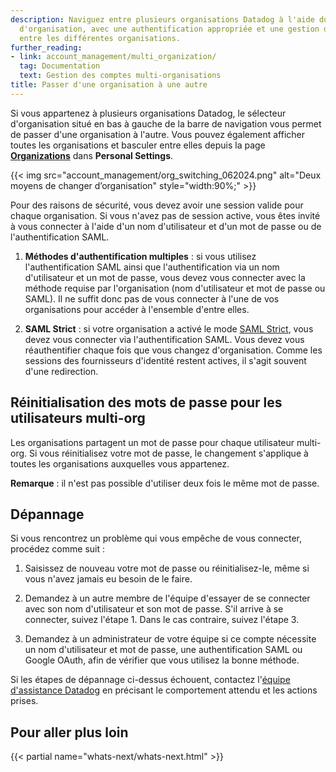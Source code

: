 ```yaml
---
description: Naviguez entre plusieurs organisations Datadog à l'aide du sélecteur
  d'organisation, avec une authentification appropriée et une gestion des sessions
  entre les différentes organisations.
further_reading:
- link: account_management/multi_organization/
  tag: Documentation
  text: Gestion des comptes multi-organisations
title: Passer d'une organisation à une autre
---
```


Si vous appartenez à plusieurs organisations Datadog, le sélecteur d'organisation situé en bas à gauche de la barre de navigation vous permet de passer d'une organisation à l'autre. Vous pouvez également afficher toutes les organisations et basculer entre elles depuis la page [**Organizations**][1] dans **Personal Settings**.

{{< img src="account_management/org_switching_062024.png" alt="Deux moyens de changer dʼorganisation" style="width:90%;" >}}

Pour des raisons de sécurité, vous devez avoir une session valide pour chaque organisation. Si vous n'avez pas de session active, vous êtes invité à vous connecter à l'aide d'un nom d'utilisateur et d'un mot de passe ou de l'authentification SAML.

1. **Méthodes d'authentification multiples** : si vous utilisez l'authentification SAML ainsi que l'authentification via un nom d'utilisateur et un mot de passe, vous devez vous connecter avec la méthode requise par l'organisation (nom d'utilisateur et mot de passe ou SAML). Il ne suffit donc pas de vous connecter à l'une de vos organisations pour accéder à l'ensemble d'entre elles.

2. **SAML Strict** : si votre organisation a activé le mode [SAML Strict][2], vous devez vous connecter via l'authentification SAML. Vous devez vous réauthentifier chaque fois que vous changez d'organisation. Comme les sessions des fournisseurs d'identité restent actives, il s'agit souvent d'une redirection.

## Réinitialisation des mots de passe pour les utilisateurs multi-org

Les organisations partagent un mot de passe pour chaque utilisateur multi-org. Si vous réinitialisez votre mot de passe, le changement s'applique à toutes les organisations auxquelles vous appartenez.

**Remarque** : il n'est pas possible d'utiliser deux fois le même mot de passe.

## Dépannage

Si vous rencontrez un problème qui vous empêche de vous connecter, procédez comme suit :

1. Saisissez de nouveau votre mot de passe ou réinitialisez-le, même si vous n'avez jamais eu besoin de le faire.

2. Demandez à un autre membre de l'équipe d'essayer de se connecter avec son nom d'utilisateur et son mot de passe. S'il arrive à se connecter, suivez l'étape 1. Dans le cas contraire, suivez l'étape 3.

3. Demandez à un administrateur de votre équipe si ce compte nécessite un nom d'utilisateur et mot de passe, une authentification SAML ou Google OAuth, afin de vérifier que vous utilisez la bonne méthode.

Si les étapes de dépannage ci-dessus échouent, contactez l'[équipe d'assistance Datadog][3] en précisant le comportement attendu et les actions prises.

## Pour aller plus loin

{{< partial name="whats-next/whats-next.html" >}}

[1]: https://app.datadoghq.com/personal-settings/organizations
[2]: /fr/account_management/saml/#saml-strict
[3]: /fr/help/